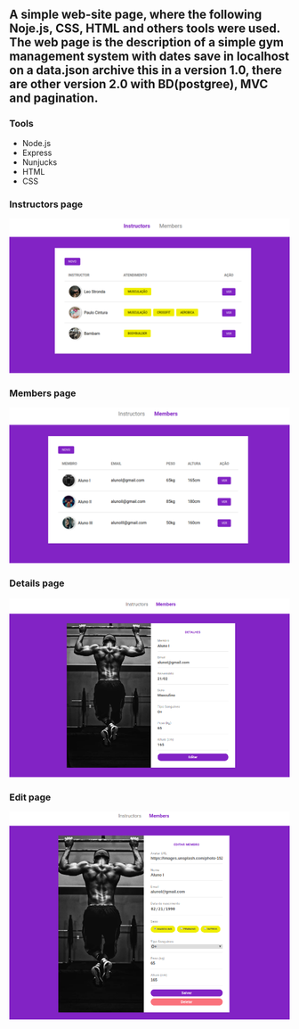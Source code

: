 ## A simple web-site page, where the following Noje.js, CSS, HTML and others tools were used. The web page is the description of a simple gym management system with dates save in localhost on a data.json archive this in a version 1.0, there are other version 2.0 with BD(postgree), MVC and pagination.

### Tools
  
* Node.js
* Express
* Nunjucks
* HTML
* CSS

### Instructors page
![Initial page](./images/Instructors.png)

### Members page
![List page](./images/Members.png)

### Details page
![Add ideas page](./images/Details.png)

### Edit page
![Add ideas page](./images/Edit.png)

